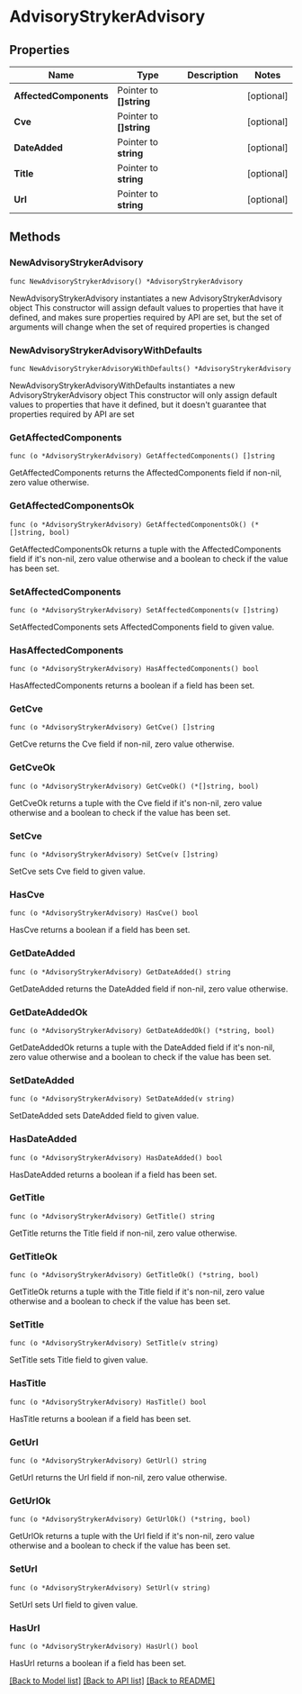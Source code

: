 # AdvisoryStrykerAdvisory

## Properties

Name | Type | Description | Notes
------------ | ------------- | ------------- | -------------
**AffectedComponents** | Pointer to **[]string** |  | [optional] 
**Cve** | Pointer to **[]string** |  | [optional] 
**DateAdded** | Pointer to **string** |  | [optional] 
**Title** | Pointer to **string** |  | [optional] 
**Url** | Pointer to **string** |  | [optional] 

## Methods

### NewAdvisoryStrykerAdvisory

`func NewAdvisoryStrykerAdvisory() *AdvisoryStrykerAdvisory`

NewAdvisoryStrykerAdvisory instantiates a new AdvisoryStrykerAdvisory object
This constructor will assign default values to properties that have it defined,
and makes sure properties required by API are set, but the set of arguments
will change when the set of required properties is changed

### NewAdvisoryStrykerAdvisoryWithDefaults

`func NewAdvisoryStrykerAdvisoryWithDefaults() *AdvisoryStrykerAdvisory`

NewAdvisoryStrykerAdvisoryWithDefaults instantiates a new AdvisoryStrykerAdvisory object
This constructor will only assign default values to properties that have it defined,
but it doesn't guarantee that properties required by API are set

### GetAffectedComponents

`func (o *AdvisoryStrykerAdvisory) GetAffectedComponents() []string`

GetAffectedComponents returns the AffectedComponents field if non-nil, zero value otherwise.

### GetAffectedComponentsOk

`func (o *AdvisoryStrykerAdvisory) GetAffectedComponentsOk() (*[]string, bool)`

GetAffectedComponentsOk returns a tuple with the AffectedComponents field if it's non-nil, zero value otherwise
and a boolean to check if the value has been set.

### SetAffectedComponents

`func (o *AdvisoryStrykerAdvisory) SetAffectedComponents(v []string)`

SetAffectedComponents sets AffectedComponents field to given value.

### HasAffectedComponents

`func (o *AdvisoryStrykerAdvisory) HasAffectedComponents() bool`

HasAffectedComponents returns a boolean if a field has been set.

### GetCve

`func (o *AdvisoryStrykerAdvisory) GetCve() []string`

GetCve returns the Cve field if non-nil, zero value otherwise.

### GetCveOk

`func (o *AdvisoryStrykerAdvisory) GetCveOk() (*[]string, bool)`

GetCveOk returns a tuple with the Cve field if it's non-nil, zero value otherwise
and a boolean to check if the value has been set.

### SetCve

`func (o *AdvisoryStrykerAdvisory) SetCve(v []string)`

SetCve sets Cve field to given value.

### HasCve

`func (o *AdvisoryStrykerAdvisory) HasCve() bool`

HasCve returns a boolean if a field has been set.

### GetDateAdded

`func (o *AdvisoryStrykerAdvisory) GetDateAdded() string`

GetDateAdded returns the DateAdded field if non-nil, zero value otherwise.

### GetDateAddedOk

`func (o *AdvisoryStrykerAdvisory) GetDateAddedOk() (*string, bool)`

GetDateAddedOk returns a tuple with the DateAdded field if it's non-nil, zero value otherwise
and a boolean to check if the value has been set.

### SetDateAdded

`func (o *AdvisoryStrykerAdvisory) SetDateAdded(v string)`

SetDateAdded sets DateAdded field to given value.

### HasDateAdded

`func (o *AdvisoryStrykerAdvisory) HasDateAdded() bool`

HasDateAdded returns a boolean if a field has been set.

### GetTitle

`func (o *AdvisoryStrykerAdvisory) GetTitle() string`

GetTitle returns the Title field if non-nil, zero value otherwise.

### GetTitleOk

`func (o *AdvisoryStrykerAdvisory) GetTitleOk() (*string, bool)`

GetTitleOk returns a tuple with the Title field if it's non-nil, zero value otherwise
and a boolean to check if the value has been set.

### SetTitle

`func (o *AdvisoryStrykerAdvisory) SetTitle(v string)`

SetTitle sets Title field to given value.

### HasTitle

`func (o *AdvisoryStrykerAdvisory) HasTitle() bool`

HasTitle returns a boolean if a field has been set.

### GetUrl

`func (o *AdvisoryStrykerAdvisory) GetUrl() string`

GetUrl returns the Url field if non-nil, zero value otherwise.

### GetUrlOk

`func (o *AdvisoryStrykerAdvisory) GetUrlOk() (*string, bool)`

GetUrlOk returns a tuple with the Url field if it's non-nil, zero value otherwise
and a boolean to check if the value has been set.

### SetUrl

`func (o *AdvisoryStrykerAdvisory) SetUrl(v string)`

SetUrl sets Url field to given value.

### HasUrl

`func (o *AdvisoryStrykerAdvisory) HasUrl() bool`

HasUrl returns a boolean if a field has been set.


[[Back to Model list]](../README.md#documentation-for-models) [[Back to API list]](../README.md#documentation-for-api-endpoints) [[Back to README]](../README.md)


